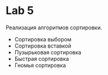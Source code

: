 # Lab 5
Реализация алгоритмов сортировки.

- Сортировка выбором
- Сортировка вставкой
- Пузырьковая сортировка
- Быстрая сортировка
- Гномья сортировка
